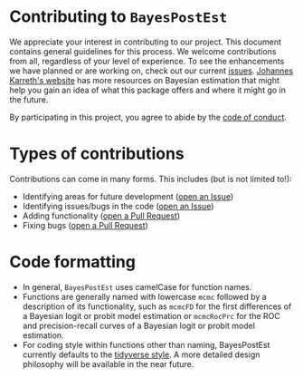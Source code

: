 # Contributing to `BayesPostEst`

We appreciate your interest in contributing to our project. This document contains general guidelines for this process. We welcome contributions from all, regardless of your level of experience. To see the enhancements we have planned or are working on, check out our current [ issues](https://github.com/ShanaScogin/modeLLtest/issues). [Johannes Karreth's website](http://www.jkarreth.net) has more resources on Bayesian estimation that might help you gain an idea of what this package offers and where it might go in the future.

By participating in this project, you agree to abide by the [code of conduct](CODE_OF_CONDUCT.md).

# Types of contributions 

Contributions can come in many forms. This includes (but is not limited to!):

- Identifying areas for future development ([open an Issue](https://github.com/ShanaScogin/modeLLtest/issues))
- Identifying issues/bugs in the code ([open an Issue](https://github.com/ShanaScogin/modeLLtest/issues))
- Adding functionality ([open a Pull Request](https://github.com/ShanaScogin/modeLLtest/pulls))
- Fixing bugs ([open a Pull Request](https://github.com/ShanaScogin/modeLLtest/pulls))

# Code formatting
- In general, `BayesPostEst` uses camelCase for function names.
- Functions are generally named with lowercase `mcmc` followed by a description of its functionality, such as `mcmcFD` for the first differences of a Bayesian logit or probit model estimation or `mcmcRocPrc` for the ROC and precision-recall curves of a Bayesian logit or probit model estimation.
- For coding style within functions other than naming, BayesPostEst currently defaults to the [tidyverse style](https://style.tidyverse.org/). A more detailed design philosophy will be available in the near future.

